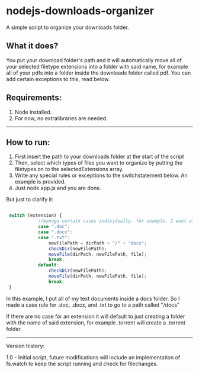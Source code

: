 # nodejs-downloads-organizer

A simple script to organize your downloads folder.

## What it does?
You put your download folder's path and it will automatically move all of your selected filetype extensions into a folder with said name,
for example all of your pdfs into a folder inside the downloads folder called pdf.
You can add certain exceptions to this, read below.

## Requirements: 
1. Node installed.
2. For now, no extralibraries are needed.

___

## How to run:
1. First insert the path to your downloads folder at the start of the script
2. Then, select which types of files you want to organize by putting the filetypes on to the selectedExtensions array.
3. Write any special rules or exceptions to the switchstatement below. An example is provided.
4. Just node app.js and you are done.

But just to clarify it:

```javascript

 switch (extension) {
            //manage certain cases individually, for example, I want all excel files in a single XLX folder.
            case ".doc":
            case ".docx":
            case ".txt":
                newFilePath = dirPath + "/" + "docs";
                checkDir(newFilePath);
                moveFile(dirPath, newFilePath, file);
                break;
            default:
                checkDir(newFilePath);
                moveFile(dirPath, newFilePath, file);
                break;
 }

```
In this example, I put all of my text documents inside a docs folder. So I made a case rule for .doc, .docx, and .txt to go to a path called "/docs"

If there are no case for an extension it will default to just creating a folder with the name of said extension, for example .torrent will create a .torrent folder.



___

Version history:

1.0 - Initial script, future modifications will include an implementation of fs.watch to keep the script running and check for filechanges.

